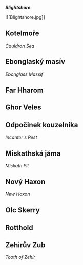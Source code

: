 ***Blightshore***

![[Blightshore.jpg]]

## Kotelmoře
*Cauldron Sea*

## Ebonglaský masív
*Ebonglass Massif*

## Far Hharom

## Ghor Veles

## Odpočinek kouzelníka
*Incanter's Rest*

## Miskathská jáma
*Miskath Pit*

## Nový Haxon
*New Haxon*

## Olc Skerry

## Rotthold

## Zehirův Zub
*Tooth of Zehir*